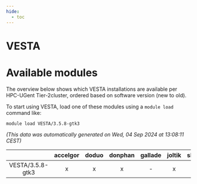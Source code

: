 ```yaml
---
hide:
  - toc
---
```


VESTA
=====

# Available modules


The overview below shows which VESTA installations are available per HPC-UGent Tier-2cluster, ordered based on software version (new to old).

To start using VESTA, load one of these modules using a `module load` command like:

```shell
module load VESTA/3.5.8-gtk3
```

*(This data was automatically generated on Wed, 04 Sep 2024 at 13:08:11 CEST)*  

| |accelgor|doduo|donphan|gallade|joltik|shinx|skitty|
| :---: | :---: | :---: | :---: | :---: | :---: | :---: | :---: |
|VESTA/3.5.8-gtk3|x|x|x|-|x|-|x|
